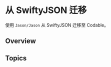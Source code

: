 # 从 SwiftyJSON 迁移

使用 ``Jason/Jason`` 从 SwiftyJSON 迁移至 Codable。

## Overview

<!-- TODO -->

## Topics

<!-- TODO -->
